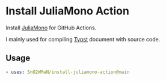 # Install JuliaMono Action

Install [JuliaMono](https://juliamono.netlify.app/) for GitHub Actions.

I mainly used for compiling [Typst](https://typst.app/) document with source code.


## Usage

```yaml
- uses: SnO2WMaN/install-juliamono-action@main
```
